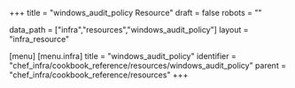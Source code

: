 +++
title = "windows_audit_policy Resource"
draft = false
robots = ""

data_path = ["infra","resources","windows_audit_policy"]
layout = "infra_resource"


[menu]
  [menu.infra]
    title = "windows_audit_policy"
    identifier = "chef_infra/cookbook_reference/resources/windows_audit_policy"
    parent = "chef_infra/cookbook_reference/resources"
+++

<!-- The contents of this page are automatically generated from the windows_audit_policy.yaml file in the data directory. -->
<!-- To suggest a change, edit the https://github.com/chef/chef/blob/master/lib/chef/resource/windows_audit_policy.rb file
      and submit a pull request to the https://github.com/chef/chef repository. -->
